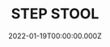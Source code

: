 ---
date: 2022-01-19T00:00:00.000Z
description: A painted plywood step stool by @corybleumling
draft: false
icon: 2022-01-19-step-stool.webp
language: en
title: STEP STOOL
link: https://www.instagram.com/p/CY6bud4LBb-/
alt: A photography of a DIY step stool sitting on a polished concrete floor. The stool has two steps, and the side is white with two diagonal 'coned' orange stripes. 

---